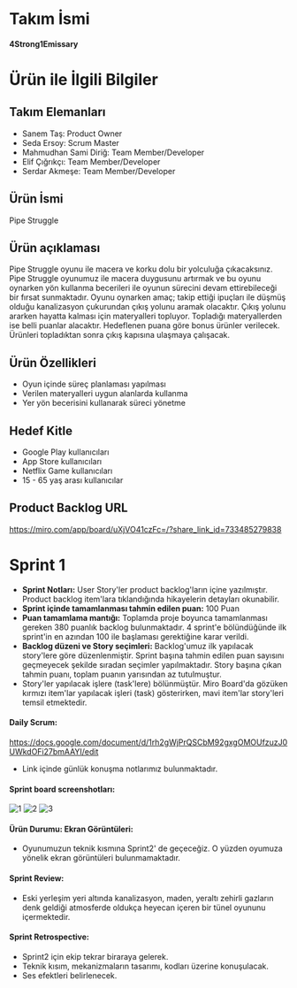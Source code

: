 # Takım İsmi
#### 4Strong1Emissary
# Ürün ile İlgili Bilgiler
## Takım Elemanları
- Sanem Taş: Product Owner
- Seda Ersoy: Scrum Master
- Mahmudhan Sami Diriğ: Team Member/Developer
- Elif Çığrıkçı: Team Member/Developer
- Serdar Akmeşe: Team Member/Developer
## Ürün İsmi
Pipe Struggle
## Ürün açıklaması
Pipe Struggle oyunu ile macera ve korku dolu bir yolculuğa çıkacaksınız. Pipe Struggle oyunumuz ile macera duygusunu artırmak ve bu oyunu oynarken yön kullanma becerileri ile oyunun sürecini devam ettirebileceği bir fırsat sunmaktadır. Oyunu oynarken amaç; takip ettiği ipuçları ile düşmüş olduğu kanalizasyon çukurundan çıkış yolunu aramak olacaktır. Çıkış yolunu ararken hayatta kalması için materyalleri topluyor. Topladığı materyallerden ise belli puanlar alacaktır. Hedeflenen puana göre bonus ürünler verilecek. Ürünleri topladıktan sonra çıkış kapısına ulaşmaya çalışacak. 
## Ürün Özellikleri 
- Oyun içinde süreç planlaması yapılması 
- Verilen materyalleri uygun alanlarda kullanma 
- Yer yön becerisini kullanarak süreci yönetme 
## Hedef Kitle 
- Google Play kullanıcıları 
- App Store kullanıcıları  
- Netflix Game kullanıcıları 
- 15 - 65 yaş arası kullanıcılar
## Product Backlog URL
https://miro.com/app/board/uXjVO41czFc=/?share_link_id=733485279838
# Sprint 1
- **Sprint Notları:** User Story'ler product backlog'ların içine yazılmıştır. Product backlog item'lara tıklandığında hikayelerin detayları okunabilir.
- **Sprint içinde tamamlanması tahmin edilen puan:** 100 Puan
- **Puan tamamlama mantığı:** Toplamda proje boyunca tamamlanması gereken 380 puanlık backlog bulunmaktadır. 4 sprint'e bölündüğünde ilk sprint'in en azından 100 ile başlaması gerektiğine karar verildi.
- **Backlog düzeni ve Story seçimleri:** Backlog'umuz ilk yapılacak story'lere göre düzenlenmiştir. Sprint başına tahmin edilen puan sayısını geçmeyecek şekilde sıradan seçimler yapılmaktadır. Story başına çıkan tahmin puanı, toplam puanın yarısından az tutulmuştur. 
- Story'ler yapılacak işlere (task'lere) bölünmüştür. Miro Board'da gözüken kırmızı item'lar yapılacak işleri (task) gösterirken, mavi item'lar story'leri temsil etmektedir.
#### Daily Scrum: 
https://docs.google.com/document/d/1rh2gWjPrQSCbM92gxgOMOUfzuzJ0UWkdOFi27bmAAYI/edit 
- Link içinde günlük konuşma notlarımız bulunmaktadır. 
#### Sprint board screenshotları: 
![1](https://user-images.githubusercontent.com/104379234/167491718-0ace00a5-bc14-4c05-a095-c60b751d9abe.png)
![2](https://user-images.githubusercontent.com/104379234/167492868-4467c6fc-53af-4bc2-a9a7-121b1b2a5c68.png)
![3](https://user-images.githubusercontent.com/104379234/167491807-3fd93eb3-907d-4fa8-9218-bb5d1de26d7c.png)
#### Ürün Durumu: Ekran Görüntüleri: 
- Oyunumuzun teknik kısmına Sprint2' de geçeceğiz. O yüzden oyumuza yönelik ekran görüntüleri bulunmamaktadır.
#### Sprint Review: 
- Eski yerleşim yeri altında kanalizasyon, maden, yeraltı zehirli gazların denk geldiği atmosferde oldukça heyecan içeren bir tünel oyununu içermektedir. 
#### Sprint Retrospective: 
- Sprint2 için ekip tekrar biraraya gelerek.
- Teknik kısım, mekanizmaların tasarımı, kodları üzerine konuşulacak. 
- Ses efektleri belirlenecek. 
